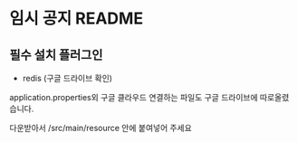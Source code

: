 # 임시 공지 README

##  필수 설치 플러그인

* redis (구글 드라이브 확인)

application.properties외 구글 클라우드 연결하는 파일도 구글 드라이브에 따로올렸습니다. 

다운받아서 /src/main/resource 안에 붙여넣어 주세요
